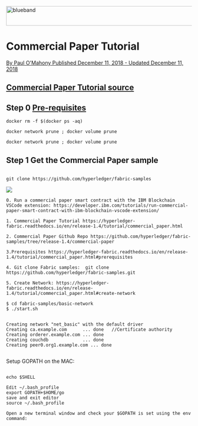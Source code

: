 <img src="https://farm5.staticflickr.com/4503/37148677233_71edc5a37b_o.png" width="1041" height="53" alt="blueband">

# Commercial Paper Tutorial 

[By Paul O'Mahony  Published December 11, 2018 - Updated December 11, 2018](https://developer.ibm.com/tutorials/run-commercial-paper-smart-contract-with-ibm-blockchain-vscode-extension/)

## [Commercial Paper Tutorial source](https://hyperledger-fabric.readthedocs.io/en/release-1.4/tutorial/commercial_paper.html#commercial-paper-tutorial)

## Step 0 [Pre-requisites](https://hyperledger-fabric.readthedocs.io/en/release-1.4/tutorial/commercial_paper.html#prerequisites)

~~~~
docker rm -f $(docker ps -aq)

docker network prune ; docker volume prune

docker network prune ; docker volume prune

~~~~

## Step 1 Get the Commercial Paper sample

~~~~

git clone https://github.com/hyperledger/fabric-samples

~~~~

<img src="https://hyperledger-fabric.readthedocs.io/en/release-1.4/_images/commercial_paper.diagram.1.png">

~~~~
0. Run a commercial paper smart contract with the IBM Blockchain VSCode extension: https://developer.ibm.com/tutorials/run-commercial-paper-smart-contract-with-ibm-blockchain-vscode-extension/

1. Commercial Paper Tutorial https://hyperledger-fabric.readthedocs.io/en/release-1.4/tutorial/commercial_paper.html

2. Commercial Paper Github Repo https://github.com/hyperledger/fabric-samples/tree/release-1.4/commercial-paper

3.Prerequisites https://hyperledger-fabric.readthedocs.io/en/release-1.4/tutorial/commercial_paper.html#prerequisites

4. Git clone Fabric samples:  git clone https://github.com/hyperledger/fabric-samples.git

5. Create Network: https://hyperledger-fabric.readthedocs.io/en/release-1.4/tutorial/commercial_paper.html#create-network

$ cd fabric-samples/basic-network
$ ./start.sh


Creating network "net_basic" with the default driver
Creating ca.example.com      ... done   //Certificate authority
Creating orderer.example.com ... done
Creating couchdb             ... done
Creating peer0.org1.example.com ... done


~~~~

Setup GOPATH on the MAC:

~~~~

echo $SHELL

Edit ~/.bash_profile
export GOPATH+$HOME/go
save and exit editor
source ~/.bash_profile

Open a new terminal window and check your $GOPATH is set using the env command:

~~~~

 
